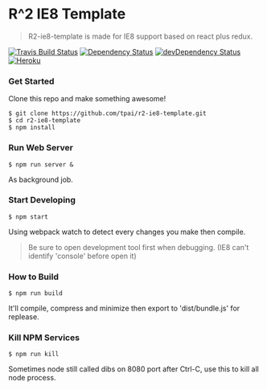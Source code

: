 # R^2 IE8 Template

> R2-ie8-template is made for IE8 support based on react plus redux.

[![Travis Build Status][build-badge]][build]
[![Dependency Status][deps-badge]][deps]
[![devDependency Status][dev-deps-badge]][dev-deps]
[![Heroku][heroku-deployment-badge]][heroku-app]

### Get Started

Clone this repo and make something awesome!

```
$ git clone https://github.com/tpai/r2-ie8-template.git
$ cd r2-ie8-template
$ npm install
```

### Run Web Server

```
$ npm run server &
```

As background job.

### Start Developing

```
$ npm start
```

Using webpack watch to detect every changes you make then compile.

> Be sure to open development tool first when debugging. (IE8 can't identify 'console' before open it)

### How to Build

```
$ npm run build
```

It'll compile, compress and minimize then export to 'dist/bundle.js' for replease.

### Kill NPM Services

```
$ npm run kill
```

Sometimes node still called dibs on 8080 port after Ctrl-C, use this to kill all node process.

[build-badge]: https://travis-ci.org/tpai/r2-ie8-template.svg?branch=master
[build]: https://travis-ci.org/tpai/r2-ie8-template

[deps-badge]: https://david-dm.org/tpai/r2-ie8-template.svg
[deps]: https://david-dm.org/tpai/r2-ie8-template

[dev-deps-badge]: https://david-dm.org/tpai/r2-ie8-template/dev-status.svg
[dev-deps]: https://david-dm.org/tpai/r2-ie8-template#info=devDependencies

[heroku-deployment-badge]: https://heroku-badge.herokuapp.com/?app=r2-ie8-template
[heroku-app]: http://r2-ie8-template.herokuapp.com
